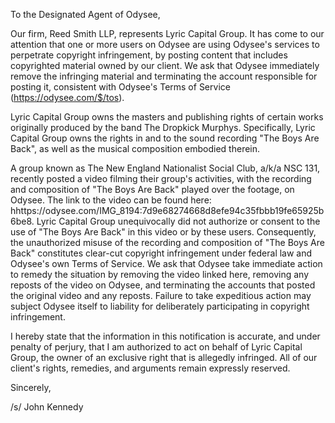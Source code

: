 To the Designated Agent of Odysee,

Our firm, Reed Smith LLP, represents Lyric Capital Group. It has come to our attention that one or more users on Odysee are using Odysee's services to perpetrate copyright infringement, by posting content that includes copyrighted material owned by our client. We ask that Odysee immediately remove the infringing material and terminating the account responsible for posting it, consistent with Odysee's Terms of Service (https://odysee.com/$/tos).

Lyric Capital Group owns the masters and publishing rights of certain works originally produced by the band The Dropkick Murphys. Specifically, Lyric Capital Group owns the rights in and to the sound recording "The Boys Are Back", as well as the musical composition embodied therein.

A group known as The New England Nationalist Social Club, a/k/a NSC 131, recently posted a video filming their group's activities, with the recording and composition of "The Boys Are Back" played over the footage, on Odysee. The link to the video can be found here: hhttps://odysee.com/IMG_8194:7d9e68274668d8efe94c35fbbb19fe65925b6be8. Lyric Capital Group unequivocally did not authorize or consent to the use of "The Boys Are Back" in this video or by these users. Consequently, the unauthorized misuse of the recording and composition of "The Boys Are Back" constitutes clear-cut copyright infringement under federal law and Odysee's own Terms of Service. We ask that Odysee take immediate action to remedy the situation by removing the video linked here, removing any reposts of the video on Odysee, and terminating the accounts that posted the original video and any reposts. Failure to take expeditious action may subject Odysee itself to liability for deliberately participating in copyright infringement.

I hereby state that the information in this notification is accurate, and under penalty of perjury, that I am authorized to act on behalf of Lyric Capital Group, the owner of an exclusive right that is allegedly infringed. All of our client's rights, remedies, and arguments remain expressly reserved.

Sincerely,

/s/ John Kennedy
